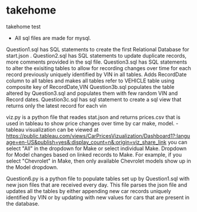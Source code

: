 # takehome
takehome test
- All sql files are made for mysql. 


Question1.sql has SQL statements to create the first Relational Database for start.json . 
Question2.sql has SQL statements to update duplicate records, more comments provided in the sql file. 
Question3.sql has SQL statements to alter the exisiting tables to allow for recording changes over time for each record previously
  uniquely identified by VIN in all tables. Adds RecordDate column to all tables and makes all tables refer to VEHICLE table
  using composite key of RecordDate,VIN
Question3b.sql populates the table altered by Question3.sql and populates them with few random VIN and Record dates. 
Question3c.sql has sql statement to create a sql view that returns only the latest record for each vin

viz.py is a python file that reades stat.json and returns prices.csv that is used in tableau to show price changes over time by car make,
  model. 
-tableau visualization can be viewed at 
https://public.tableau.com/views/CarPricesVizualization/Dashboard1?:language=en-US&publish=yes&:display_count=n&:origin=viz_share_link
you can select "All" in the dropdown for Make or select individual Make. Dropdown for Model changes based on linked records to Make. 
For example, if you select "Chevrolet" in Make, then only available Chevrolet models show up in the Model dropdown. 


Question6.py is a python file to populate tables set up by Question1.sql with new json files that are received every day. 
This file parses the json file and updates all the tables by either appending new car records uniquely identified by VIN or by 
updating with new values for cars that are present in the database. 

